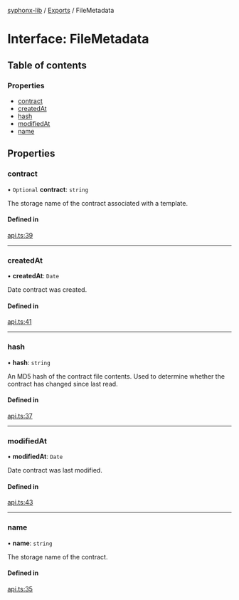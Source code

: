 [syphonx-lib](../README.md) / [Exports](../modules.md) / FileMetadata

# Interface: FileMetadata

## Table of contents

### Properties

- [contract](FileMetadata.md#contract)
- [createdAt](FileMetadata.md#createdat)
- [hash](FileMetadata.md#hash)
- [modifiedAt](FileMetadata.md#modifiedat)
- [name](FileMetadata.md#name)

## Properties

### contract

• `Optional` **contract**: `string`

The storage name of the contract associated with a template.

#### Defined in

[api.ts:39](https://github.com/dtempx/syphonx-lib/blob/e986e76/api.ts#L39)

___

### createdAt

• **createdAt**: `Date`

Date contract was created.

#### Defined in

[api.ts:41](https://github.com/dtempx/syphonx-lib/blob/e986e76/api.ts#L41)

___

### hash

• **hash**: `string`

An MD5 hash of the contract file contents. Used to determine whether the contract has changed since last read.

#### Defined in

[api.ts:37](https://github.com/dtempx/syphonx-lib/blob/e986e76/api.ts#L37)

___

### modifiedAt

• **modifiedAt**: `Date`

Date contract was last modified.

#### Defined in

[api.ts:43](https://github.com/dtempx/syphonx-lib/blob/e986e76/api.ts#L43)

___

### name

• **name**: `string`

The storage name of the contract.

#### Defined in

[api.ts:35](https://github.com/dtempx/syphonx-lib/blob/e986e76/api.ts#L35)
